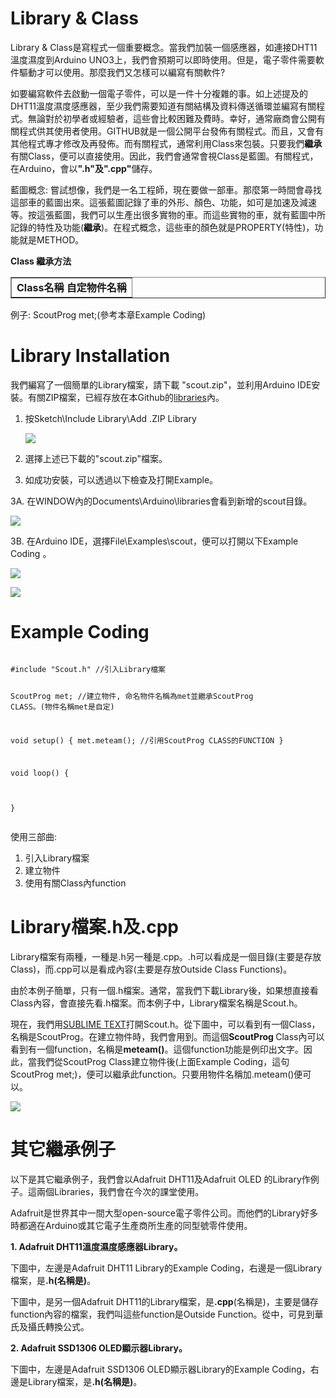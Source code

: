 <h1>Library & Class</h1><p>
Library & Class是寫程式一個重要概念。當我們加裝一個感應器，如連接DHT11溫度濕度到Arduino UNO3上，我們會預期可以即時使用。但是，電子零件需要軟件驅動才可以使用。那麼我們又怎樣可以編寫有關軟件?<p>
如要編寫軟件去啟動一個電子零件，可以是一件十分複雜的事。如上述提及的DHT11溫度濕度感應器，至少我們需要知道有關結構及資料傳送循環並編寫有關程式。無論對於初學者或經驗者，這些會比較困難及費時。幸好，通常廠商會公開有關程式供其使用者使用。GITHUB就是一個公開平台發佈有關程式。而且，又會有其他程式專才修改及再發佈。而有關程式，通常利用Class來包裝。只要我們<B>繼承</B>有關Class，便可以直接使用。因此，我們會通常會視Class是藍圖。有關程式，在Arduino，會以<B>".h"及".cpp"</B>儲存。
<p> 
藍圖概念: 嘗試想像，我們是一名工程師，現在要做一部車。那麼第一時間會尋找這部車的藍圖出來。這張藍圖記錄了車的外形、顏色、功能，如可是加速及減速等。按這張藍圖，我們可以生產出很多實物的車。而這些實物的車，就有藍圖中所記錄的特性及功能(<B>繼承</B>)。在程式概念，這些車的顏色就是PROPERTY(特性)，功能就是METHOD。
<p> 
<B>Class 繼承方法</B><p>

<table border=1><td><B> Class名稱  自定物件名稱</B></td></table>
例子: ScoutProg met;(參考本章Example Coding)<p>
<h1>Library Installation</h1><p>
我們編寫了一個簡單的Library檔案，請下載 "scout.zip"，並利用Arduino IDE安裝。有關ZIP檔案，已經存放在本Github的<a href="https://github.com/SCOUT-METEAM/1st_STEM_Course/blob/main/libraries/scout.zip">libraries</a>內。<p>

1. 按Sketch\Include Library\Add .ZIP Library <p>
  <img src="https://www.meteam.org/1st_STEM2022/GithubWebpage/Class01.png"><p>
2. 選擇上述已下載的"scout.zip"檔案。<p>

3. 如成功安裝，可以透過以下檢查及打開Example。<p>

3A. 在WINDOW內的Documents\Arduino\libraries會看到新增的scout目錄。<p>
    <img src="https://www.meteam.org/1st_STEM2022/GithubWebpage/Class02.png"><p>
3B. 在Arduino IDE，選擇File\Examples\scout，便可以打開以下Example Coding 。<p> 
    <img src="https://www.meteam.org/1st_STEM2022/GithubWebpage/Class03.png"><p>
          <img src="https://www.meteam.org/1st_STEM2022/GithubWebpage/Class04.png"><p>
<h1>Example Coding</h1><p>
<pre><code>
#include "Scout.h" //引入Library檔案

ScoutProg met; //建立物件, 命名物件名稱為met並繼承ScoutProg CLASS。(物件名稱met是自定)

void setup() 
{
met.meteam(); //引用ScoutProg CLASS的FUNCTION
}

void loop() 
{

}
</code>
</pre>

使用三部曲:
1) 引入Library檔案
2) 建立物件
3) 使用有關Class內function

<h1>Library檔案.h及.cpp</h1><p>
Library檔案有兩種，一種是.h另一種是.cpp。.h可以看成是一個目錄(主要是存放Class)，而.cpp可以是看成內容(主要是存放Outside Class Functions)。<p>

由於本例子簡單，只有一個.h檔案。通常，當我們下載Library後，如果想直接看Class內容，會直接先看.h檔案。而本例子中，Library檔案名稱是Scout.h。<p>

  現在，我們用<a href="https://www.sublimetext.com/">SUBLIME TEXT</a>打開Scout.h。從下圖中，可以看到有一個Class，名稱是ScoutProg。在建立物件時，我們會用到。而這個<B>ScoutProg </B>Class內可以看到有一個function，名稱是<B>meteam()</B>。這個function功能是例印出文字。因此，當我們從ScoutProg Class建立物件後(上面Example Coding，這句ScoutProg met;)，便可以繼承此function。只要用物件名稱加.meteam()便可以。<p>
 <img src="https://www.meteam.org/1st_STEM2022/GithubWebpage/Class05.png"><p>
<h1>其它繼承例子</h1><p>
以下是其它繼承例子，我們會以Adafruit DHT11及Adafruit OLED 的Library作例子。這兩個Libraries，我們會在今次的課堂使用。<p>Adafruit是世界其中一間大型open-source電子零件公司。而他們的Library好多時都適在Arduino或其它電子生產商所生產的同型號零件使用。<p>
<B>1. Adafruit DHT11溫度濕度感應器Library。</B><p>
  下圖中，左邊是Adafruit DHT11 Library的Example Coding，右邊是一個Library檔案，是<B>.h(名稱是)</B>。<p>
  下圖中，是另一個Adafruit DHT11的Library檔案，是<B>.cpp</B>(名稱是)，主要是儲存function內容的檔案，我們叫這些function是Outside Function。從中，可見到華氏及攝氏轉換公式。<p>
<B>2. Adafruit SSD1306 OLED顯示器Library。</B><p>
  下圖中，左邊是Adafruit SSD1306 OLED顯示器Library的Example Coding，右邊是Library檔案，是<B>.h(名稱是)</B>。<p>
  
